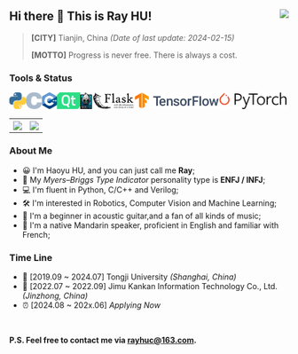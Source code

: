 ## Hi there 👋 This is Ray HU! <img align="right" src="https://komarev.com/ghpvc/?username=RayCorleone" />

> **[CITY]** Tianjin, China *(Date of last update: 2024-02-15)*
>
> **[MOTTO]** Progress is never free. There is always a cost.

### **Tools &  Status**</br>

<code><img height="30" src="./resource/Python.png"></code><code><img height="30" src="./resource/C.svg"></code><code><img height="30" src="./resource/C++.svg"></code><code><img height="30" src="./resource/Qt.svg"></code><code><img height="30" src="./resource/Cocos2dx.png"></code><code><img height="30" src="./resource/Flask.svg"></code><code><img height="30" src="./resource/TensorFlow.png"></code><code><img height="30" src="./resource/PyTorch.svg"></code>

<table cellspacing="0" cellpadding="0">
  <tr align="center" valign="middle">
    <td><img align="center" src="https://github-readme-stats.vercel.app/api?username=RayCorleone&show_icons=true&count_private=true&hide=contribs"></td>
    <td><img align="center" src="https://github-readme-stats.vercel.app/api/top-langs/?username=RayCorleone&layout=compact&hide=VHDL,Assembly,SystemVerilog,Tcl,Shell"></td>
  </tr>
</table>

### **About Me**

- 😀 I'm Haoyu HU, and you can just call me **Ray**;
- 📰 My *Myers–Briggs Type Indicator* personality type is **ENFJ / INFJ**;
- 💻 I'm fluent in Python, C/C++ and Verilog;
- 🛠 I'm interested in Robotics, Computer Vision and Machine Learning;
- 🎸 I'm a beginner in acoustic guitar,and a fan of all kinds of music;
- 📖 I'm a native Mandarin speaker, proficient in English and familiar with French;

### **Time Line**

- 🏫 [2019.09 ~ 2024.07] Tongji University *(Shanghai, China)*
- 🏢 [2022.07 ~ 2022.09] Jimu Kankan Information Technology Co., Ltd. *(Jinzhong, China)*
- ⏰ [2024.08 ~ 202x.06] *Applying Now*

</br>

**P.S. Feel free to contact me via [rayhuc@163.com](mailto:rayhuc@163.com).**
